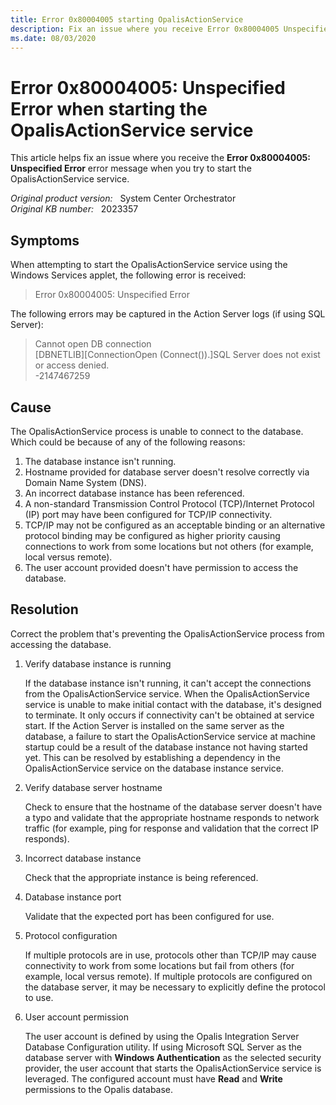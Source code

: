 ```yaml
---
title: Error 0x80004005 starting OpalisActionService
description: Fix an issue where you receive Error 0x80004005 Unspecified Error when trying to start the OpalisActionService service.
ms.date: 08/03/2020
---
```

# Error 0x80004005: Unspecified Error when starting the OpalisActionService service

This article helps fix an issue where you receive the **Error 0x80004005: Unspecified Error** error message when you try to start the OpalisActionService service.

_Original product version:_ &nbsp; System Center Orchestrator  
_Original KB number:_ &nbsp; 2023357

## Symptoms

When attempting to start the OpalisActionService service using the Windows Services applet, the following error is received:

> Error 0x80004005: Unspecified Error

The following errors may be captured in the Action Server logs (if using SQL Server):

> Cannot open DB connection  
> [DBNETLIB][ConnectionOpen (Connect()).]SQL Server does not exist or access denied.  
> -2147467259

## Cause

The OpalisActionService process is unable to connect to the database. Which could be because of any of the following reasons:

1. The database instance isn't running.
2. Hostname provided for database server doesn't resolve correctly via Domain Name System (DNS).
3. An incorrect database instance has been referenced.
4. A non-standard Transmission Control Protocol (TCP)/Internet Protocol (IP) port may have been configured for TCP/IP connectivity.
5. TCP/IP may not be configured as an acceptable binding or an alternative protocol binding may be configured as higher priority causing connections to work from some locations but not others (for example, local versus remote).
6. The user account provided doesn't have permission to access the database.

## Resolution

Correct the problem that's preventing the OpalisActionService process from accessing the database.

1. Verify database instance is running

    If the database instance isn't running, it can't accept the connections from the OpalisActionService service. When the OpalisActionService service is unable to make initial contact with the database, it's designed to terminate. It only occurs if connectivity can't be obtained at service start. If the Action Server is installed on the same server as the database, a failure to start the OpalisActionService service at machine startup could be a result of the database instance not having started yet. This can be resolved by establishing a dependency in the OpalisActionService service on the database instance service.

2. Verify database server hostname

    Check to ensure that the hostname of the database server doesn't have a typo and validate that the appropriate hostname responds to network traffic (for example, ping for response and validation that the correct IP responds).

3. Incorrect database instance

    Check that the appropriate instance is being referenced.

4. Database instance port

    Validate that the expected port has been configured for use.

5. Protocol configuration

    If multiple protocols are in use, protocols other than TCP/IP may cause connectivity to work from some locations but fail from others (for example, local versus remote). If multiple protocols are configured on the database server, it may be necessary to explicitly define the protocol to use.

6. User account permission

    The user account is defined by using the Opalis Integration Server Database Configuration utility. If using Microsoft SQL Server as the database server with **Windows Authentication** as the selected security provider, the user account that starts the OpalisActionService service is leveraged. The configured account must have **Read** and **Write** permissions to the Opalis database.
